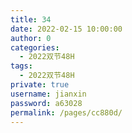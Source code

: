 ```yaml
---
title: 34
date: 2022-02-15 10:00:00
author: 0
categories: 
  - 2022双节48H
tags: 
  - 2022双节48H
private: true
username: jianxin
password: a63028
permalink: /pages/cc880d/
---
```


